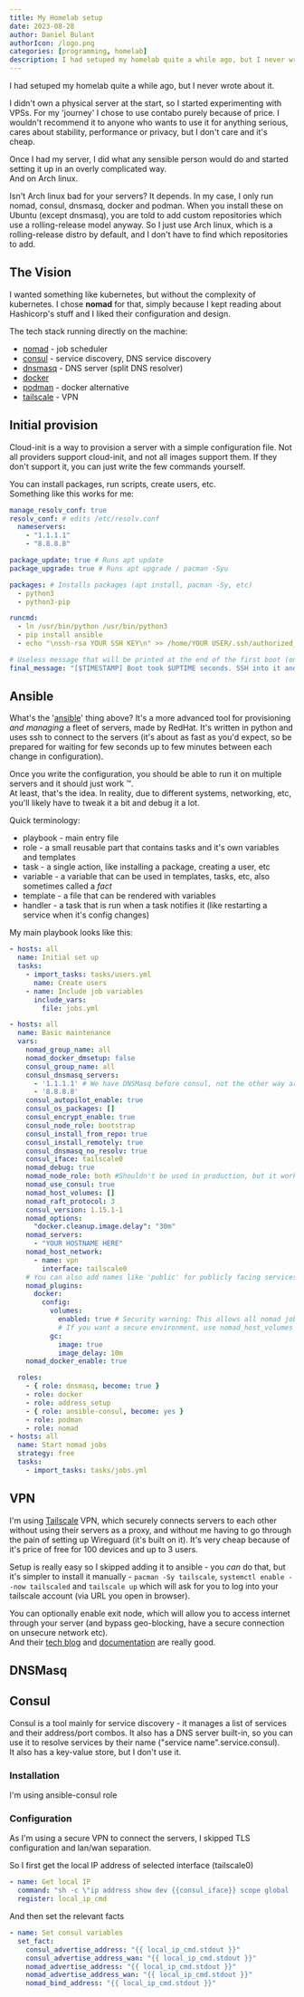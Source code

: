 ```yaml
---
title: My Homelab setup
date: 2023-08-28
author: Daniel Bulant
authorIcon: /logo.png
categories: [programming, homelab]
description: I had setuped my homelab quite a while ago, but I never wrote about it. So here it is.
---
```


I had setuped my homelab quite a while ago, but I never wrote about it.

I didn't own a physical server at the start, so I started experimenting with VPSs. For my 'journey' I chose to use contabo purely because of price. I wouldn't recommend it to anyone who wants to use it for anything serious, cares about stability, performance or privacy, but I don't care and it's cheap.

Once I had my server, I did what any sensible person would do and started setting it up in an overly complicated way.  
And on Arch linux.

Isn't Arch linux bad for your servers? It depends. In my case, I only run nomad, consul, dnsmasq, docker and podman. When you install these on Ubuntu (except dnsmasq), you are told to add custom repositories which use a rolling-release model anyway. So I just use Arch linux, which is a rolling-release distro by default, and I don't have to find which repositories to add.

## The Vision

I wanted something like kubernetes, but without the complexity of kubernetes. I chose **nomad** for that, simply because I kept reading about Hashicorp's stuff and I liked their configuration and design.

The tech stack running directly on the machine:

- [nomad](//nomadproject.io/) - job scheduler
- [consul](//consul.io/) - service discovery, DNS service discovery
- [dnsmasq](//dnsmasq.org) - DNS server (split DNS resolver)
- [docker](//docker.com/)
- [podman](//podman.io/) - docker alternative
- [tailscale](//tailscale.com/) - VPN

## Initial provision

Cloud-init is a way to provision a server with a simple configuration file. Not all providers support cloud-init, and not all images support them. If they don't support it, you can just write the few commands yourself.

You can install packages, run scripts, create users, etc.  
Something like this works for me:

```yaml
manage_resolv_conf: true
resolv_conf: # edits /etc/resolv.conf
  nameservers:
    - "1.1.1.1"
    - "8.8.8.8"

package_update: true # Runs apt update
package_upgrade: true # Runs apt upgrade / pacman -Syu

packages: # Installs packages (apt install, pacman -Sy, etc)
  - python3
  - python3-pip

runcmd:
  - ln /usr/bin/python /usr/bin/python3
  - pip install ansible
  - echo "\nssh-rsa YOUR SSH KEY\n" >> /home/YOUR USER/.ssh/authorized_keys

# Useless message that will be printed at the end of the first boot (once the config is applied)
final_message: "[$TIMESTAMP] Boot took $UPTIME seconds. SSH into it and configure the rest via ansible"
```

## Ansible

What's the '[ansible](https://ansible.com)' thing above? It's a more advanced tool for provisioning *and managing* a fleet of servers, made by RedHat. It's written in python and uses ssh to connect to the servers (it's about as fast as you'd expect, so be prepared for waiting for few seconds up to few minutes between each change in configuration).

Once you write the configuration, you should be able to run it on multiple servers and it should just work ™️.  
At least, that's the idea. In reality, due to different systems, networking, etc, you'll likely have to tweak it a bit and debug it a lot.

Quick terminology:

- playbook - main entry file
- role - a small reusable part that contains tasks and it's own variables and templates
- task - a single action, like installing a package, creating a user, etc
- variable - a variable that can be used in templates, tasks, etc, also sometimes called a *fact*
- template - a file that can be rendered with variables
- handler - a task that is run when a task notifies it (like restarting a service when it's config changes)

My main playbook looks like this:

```yaml
- hosts: all
  name: Initial set up
  tasks:
    - import_tasks: tasks/users.yml
      name: Create users
    - name: Include job variables
      include_vars:
        file: jobs.yml

- hosts: all
  name: Basic maintenance
  vars:
    nomad_group_name: all
    nomad_docker_dmsetup: false
    consul_group_name: all
    consul_dnsmasq_servers:
      - '1.1.1.1' # We have DNSMasq before consul, not the other way around, so if something gets to consul it's always just .consul domain
      - '8.8.8.8'
    consul_autopilot_enable: true
    consul_os_packages: []
    consul_encrypt_enable: true
    consul_node_role: bootstrap
    consul_install_from_repo: true
    consul_install_remotely: true
    consul_dnsmasq_no_resolv: true
    consul_iface: tailscale0
    nomad_debug: true
    nomad_node_role: both #Shouldn't be used in production, but it works for me
    nomad_use_consul: true
    nomad_host_volumes: []
    nomad_raft_protocol: 3
    consul_version: 1.15.1-1
    nomad_options:
      "docker.cleanup.image.delay": "30m"
    nomad_servers:
      - "YOUR HOSTNAME HERE"
    nomad_host_network:
      - name: vpn
        interface: tailscale0
    # You can also add names like 'public' for publicly facing services
    nomad_plugins:
      docker:
        config:
          volumes:
            enabled: true # Security warning: This allows all nomad jobs to read any file on the system by mounting any folder
            # If you want a secure environment, use nomad_host_volumes instead
          gc:
            image: true
            image_delay: 10m
    nomad_docker_enable: true

  roles:
    - { role: dnsmasq, become: true }
    - role: docker
    - role: address_setup
    - { role: ansible-consul, become: yes }
    - role: podman
    - role: nomad
- hosts: all
  name: Start nomad jobs
  strategy: free
  tasks:
    - import_tasks: tasks/jobs.yml
```

## VPN

I'm using [Tailscale](//tailscale.com) VPN, which securely connects servers to each other without using their servers as a proxy, and without me having to go through the pain of setting up Wireguard (it's built on it).
It's very cheap because of it's price of free for 100 devices and up to 3 users.

Setup is really easy so I skipped adding it to ansible - you *can* do that, but it's simpler to install it manually - `pacman -Sy tailscale`, `systemctl enable --now tailscaled` and `tailscale up` which will ask for you to log into your tailscale account (via URL you open in browser).

You can optionally enable exit node, which will allow you to access internet through your server (and bypass geo-blocking, have a secure connection on unsecure network etc).  
And their [tech blog](https://tailscale.com/blog/) and [documentation](https://tailscale.com/kb/1017/install/) are really good.

## DNSMasq



## Consul

Consul is a tool mainly for service discovery - it manages a list of services and their address/port combos. It also has a DNS server built-in, so you can use it to resolve services by their name ("service name".service.consul).  
It also has a key-value store, but I don't use it.

### Installation

I'm using ansible-consul role

### Configuration

As I'm using a secure VPN to connect the servers, I skipped TLS configuration and lan/wan separation.  

So I first get the local IP address of selected interface (tailscale0)

```yaml
- name: Get local IP
  command: "sh -c \"ip address show dev {{consul_iface}} scope global | grep 'inet ' | awk '{print $2}' | cut -f1 -d'/'\""
  register: local_ip_cmd
```

And then set the relevant facts

```yaml
- name: Set consul variables
  set_fact:
    consul_advertise_address: "{{ local_ip_cmd.stdout }}"
    consul_advertise_address_wan: "{{ local_ip_cmd.stdout }}"
    nomad_advertise_address: "{{ local_ip_cmd.stdout }}"
    nomad_advertise_address_wan: "{{ local_ip_cmd.stdout }}"
    nomad_bind_address: "{{ local_ip_cmd.stdout }}"
```